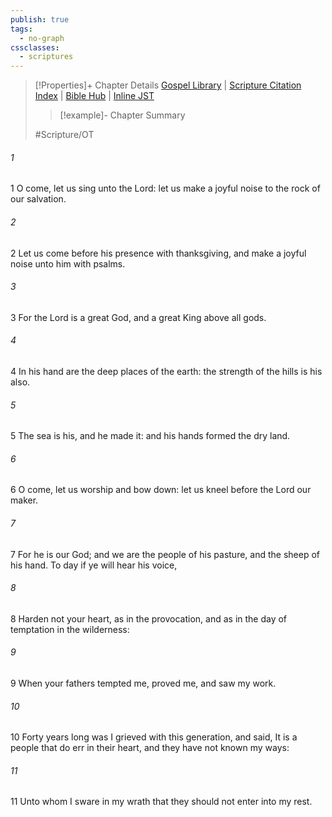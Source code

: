 ```yaml
---
publish: true
tags:
  - no-graph
cssclasses:
  - scriptures
---
```

>[!Properties]+ Chapter Details
>[Gospel Library](https://churchofjesuschrist.org/study/scriptures/ot/ps/95?lang=eng)    |    [Scripture Citation Index](https://scriptures.byu.edu/#0775f::c0775f)    |    [Bible Hub](https://biblehub.com/psalms/95.htm)    |    [Inline JST](https://scripturetoolbox.com/html/ic/Psalms/95.html)
>>[!example]- Chapter Summary
>> 
> 
>
>#Scripture/OT
###### 1
1 O come, let us sing unto the Lord: let us make a joyful noise to the rock of our salvation.
###### 2
2 Let us come before his presence with thanksgiving, and make a joyful noise unto him with psalms.
###### 3
3 For the Lord is a great God, and a great King above all gods.
###### 4
4 In his hand are the deep places of the earth: the strength of the hills is his also.
###### 5
5 The sea is his, and he made it: and his hands formed the dry land.
###### 6
6 O come, let us worship and bow down: let us kneel before the Lord our maker.
###### 7
7 For he is our God; and we are the people of his pasture, and the sheep of his hand. To day if ye will hear his voice,
###### 8
8 Harden not your heart, as in the provocation, and as in the day of temptation in the wilderness:
###### 9
9 When your fathers tempted me, proved me, and saw my work.
###### 10
10 Forty years long was I grieved with this generation, and said, It is a people that do err in their heart, and they have not known my ways:
###### 11
11 Unto whom I sware in my wrath that they should not enter into my rest.
